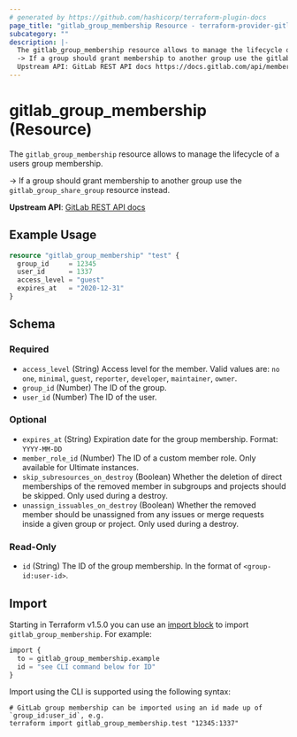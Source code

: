 ```yaml
---
# generated by https://github.com/hashicorp/terraform-plugin-docs
page_title: "gitlab_group_membership Resource - terraform-provider-gitlab"
subcategory: ""
description: |-
  The gitlab_group_membership resource allows to manage the lifecycle of a users group membership.
  -> If a group should grant membership to another group use the gitlab_group_share_group resource instead.
  Upstream API: GitLab REST API docs https://docs.gitlab.com/api/members/
---
```


# gitlab_group_membership (Resource)

The `gitlab_group_membership` resource allows to manage the lifecycle of a users group membership.

-> If a group should grant membership to another group use the `gitlab_group_share_group` resource instead.

**Upstream API**: [GitLab REST API docs](https://docs.gitlab.com/api/members/)

## Example Usage

```terraform
resource "gitlab_group_membership" "test" {
  group_id     = 12345
  user_id      = 1337
  access_level = "guest"
  expires_at   = "2020-12-31"
}
```

<!-- schema generated by tfplugindocs -->
## Schema

### Required

- `access_level` (String) Access level for the member. Valid values are: `no one`, `minimal`, `guest`, `reporter`, `developer`, `maintainer`, `owner`.
- `group_id` (Number) The ID of the group.
- `user_id` (Number) The ID of the user.

### Optional

- `expires_at` (String) Expiration date for the group membership. Format: `YYYY-MM-DD`
- `member_role_id` (Number) The ID of a custom member role. Only available for Ultimate instances.
- `skip_subresources_on_destroy` (Boolean) Whether the deletion of direct memberships of the removed member in subgroups and projects should be skipped. Only used during a destroy.
- `unassign_issuables_on_destroy` (Boolean) Whether the removed member should be unassigned from any issues or merge requests inside a given group or project. Only used during a destroy.

### Read-Only

- `id` (String) The ID of the group membership. In the format of `<group-id:user-id>`.

## Import

Starting in Terraform v1.5.0 you can use an [import block](https://developer.hashicorp.com/terraform/language/import) to import `gitlab_group_membership`. For example:
```terraform
import {
  to = gitlab_group_membership.example
  id = "see CLI command below for ID"
}
```

Import using the CLI is supported using the following syntax:

```shell
# GitLab group membership can be imported using an id made up of `group_id:user_id`, e.g.
terraform import gitlab_group_membership.test "12345:1337"
```
